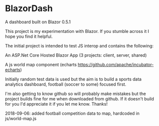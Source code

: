 # BlazorDash
A dashboard built on Blazor 0.5.1

This project is my experimentation with Blazor. If you stumble across it I hope you find it helpful.

The initial project is intended to test JS interop and contains the following:

An ASP.Net Core Hosted Blazor App (3 projects: client, server, shared)

A js world map component (echarts https://github.com/apache/incubator-echarts) 

Initially random test data is used but the aim is to build a sports data analytics dashboard, football (soccer to some) focused first.

I'm also getting to know github so will probably make mistakes but the project builds fine for me when downloaded from github. If it doesn't build for you I'd appreciate it if you let me know. Thanks!

2018-09-06: added football competition data to map, hardcoded in js/world-map.js

